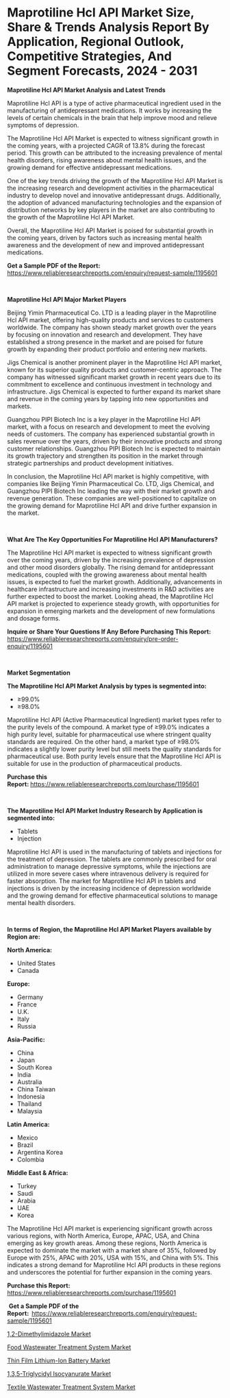 <p><h1>Maprotiline Hcl API Market Size, Share & Trends Analysis Report By Application, Regional Outlook, Competitive Strategies, And Segment Forecasts, 2024 - 2031</h1></p><p><strong>Maprotiline Hcl API Market Analysis and Latest Trends</strong></p>
<p><p>Maprotiline Hcl API is a type of active pharmaceutical ingredient used in the manufacturing of antidepressant medications. It works by increasing the levels of certain chemicals in the brain that help improve mood and relieve symptoms of depression.</p><p>The Maprotiline Hcl API Market is expected to witness significant growth in the coming years, with a projected CAGR of 13.8% during the forecast period. This growth can be attributed to the increasing prevalence of mental health disorders, rising awareness about mental health issues, and the growing demand for effective antidepressant medications.</p><p>One of the key trends driving the growth of the Maprotiline Hcl API Market is the increasing research and development activities in the pharmaceutical industry to develop novel and innovative antidepressant drugs. Additionally, the adoption of advanced manufacturing technologies and the expansion of distribution networks by key players in the market are also contributing to the growth of the Maprotiline Hcl API Market.</p><p>Overall, the Maprotiline Hcl API Market is poised for substantial growth in the coming years, driven by factors such as increasing mental health awareness and the development of new and improved antidepressant medications.</p></p>
<p><strong>Get a Sample PDF of the Report:&nbsp;</strong> <a href="https://www.reliableresearchreports.com/enquiry/request-sample/1195601">https://www.reliableresearchreports.com/enquiry/request-sample/1195601</a></p>
<p>&nbsp;</p>
<p><strong>Maprotiline Hcl API Major Market Players</strong></p>
<p><p>Beijing Yimin Pharmaceutical Co. LTD is a leading player in the Maprotiline Hcl API market, offering high-quality products and services to customers worldwide. The company has shown steady market growth over the years by focusing on innovation and research and development. They have established a strong presence in the market and are poised for future growth by expanding their product portfolio and entering new markets.</p><p>Jigs Chemical is another prominent player in the Maprotiline Hcl API market, known for its superior quality products and customer-centric approach. The company has witnessed significant market growth in recent years due to its commitment to excellence and continuous investment in technology and infrastructure. Jigs Chemical is expected to further expand its market share and revenue in the coming years by tapping into new opportunities and markets.</p><p>Guangzhou PIPI Biotech Inc is a key player in the Maprotiline Hcl API market, with a focus on research and development to meet the evolving needs of customers. The company has experienced substantial growth in sales revenue over the years, driven by their innovative products and strong customer relationships. Guangzhou PIPI Biotech Inc is expected to maintain its growth trajectory and strengthen its position in the market through strategic partnerships and product development initiatives.</p><p>In conclusion, the Maprotiline Hcl API market is highly competitive, with companies like Beijing Yimin Pharmaceutical Co. LTD, Jigs Chemical, and Guangzhou PIPI Biotech Inc leading the way with their market growth and revenue generation. These companies are well-positioned to capitalize on the growing demand for Maprotiline Hcl API and drive further expansion in the market.</p></p>
<p>&nbsp;</p>
<p><strong>What Are The Key Opportunities For Maprotiline Hcl API Manufacturers?</strong></p>
<p><p>The Maprotiline Hcl API market is expected to witness significant growth over the coming years, driven by the increasing prevalence of depression and other mood disorders globally. The rising demand for antidepressant medications, coupled with the growing awareness about mental health issues, is expected to fuel the market growth. Additionally, advancements in healthcare infrastructure and increasing investments in R&D activities are further expected to boost the market. Looking ahead, the Maprotiline Hcl API market is projected to experience steady growth, with opportunities for expansion in emerging markets and the development of new formulations and dosage forms.</p></p>
<p><strong>Inquire or Share Your Questions If Any Before Purchasing This Report:</strong> <a href="https://www.reliableresearchreports.com/enquiry/pre-order-enquiry/1195601">https://www.reliableresearchreports.com/enquiry/pre-order-enquiry/1195601</a></p>
<p>&nbsp;</p>
<p><strong>Market Segmentation</strong></p>
<p><strong>The Maprotiline Hcl API Market Analysis by types is segmented into:</strong></p>
<p><ul><li>≥99.0%</li><li>≥98.0%</li></ul></p>
<p><p>Maprotiline Hcl API (Active Pharmaceutical Ingredient) market types refer to the purity levels of the compound. A market type of ≥99.0% indicates a high purity level, suitable for pharmaceutical use where stringent quality standards are required. On the other hand, a market type of ≥98.0% indicates a slightly lower purity level but still meets the quality standards for pharmaceutical use. Both purity levels ensure that the Maprotiline Hcl API is suitable for use in the production of pharmaceutical products.</p></p>
<p><strong>Purchase this Report:&nbsp;</strong><a href="https://www.reliableresearchreports.com/purchase/1195601">https://www.reliableresearchreports.com/purchase/1195601</a></p>
<p>&nbsp;</p>
<p><strong>The Maprotiline Hcl API Market Industry Research by Application is segmented into:</strong></p>
<p><ul><li>Tablets</li><li>Injection</li></ul></p>
<p><p>Maprotiline Hcl API is used in the manufacturing of tablets and injections for the treatment of depression. The tablets are commonly prescribed for oral administration to manage depressive symptoms, while the injections are utilized in more severe cases where intravenous delivery is required for faster absorption. The market for Maprotiline Hcl API in tablets and injections is driven by the increasing incidence of depression worldwide and the growing demand for effective pharmaceutical solutions to manage mental health disorders.</p></p>
<p>&nbsp;</p>
<p><strong>In terms of Region, the Maprotiline Hcl API Market Players available by Region are:</strong></p>
<p>
    <p> <strong> North America: </strong>
        <ul>
            <li>United States</li>
            <li>Canada</li>
        </ul>
        </p> 
    <p> <strong> Europe: </strong>
        <ul>
            <li>Germany</li>
            <li>France</li>
            <li>U.K.</li>
            <li>Italy</li>
            <li>Russia</li>
        </ul>
        </p> 
    <p> <strong> Asia-Pacific: </strong>
        <ul>
            <li>China</li>
            <li>Japan</li>
            <li>South Korea</li>
            <li>India</li>
            <li>Australia</li>
            <li>China Taiwan</li>
            <li>Indonesia</li>
            <li>Thailand</li>
            <li>Malaysia</li>
        </ul>
        </p> 
    <p> <strong> Latin America: </strong>
        <ul>
            <li>Mexico</li>
            <li>Brazil</li>
            <li>Argentina Korea</li>
            <li>Colombia</li>
        </ul>
        </p> 
    <p> <strong> Middle East & Africa: </strong>
        <ul>
            <li>Turkey</li>
            <li>Saudi</li>
            <li>Arabia</li>
            <li>UAE</li>
            <li>Korea</li>
        </ul>
    </p>
    </p>
<p><p>The Maprotiline Hcl API market is experiencing significant growth across various regions, with North America, Europe, APAC, USA, and China emerging as key growth areas. Among these regions, North America is expected to dominate the market with a market share of 35%, followed by Europe with 25%, APAC with 20%, USA with 15%, and China with 5%. This indicates a strong demand for Maprotiline Hcl API products in these regions and underscores the potential for further expansion in the coming years.</p></p>
<p><strong>Purchase this Report: </strong><a href="https://www.reliableresearchreports.com/purchase/1195601">https://www.reliableresearchreports.com/purchase/1195601</a></p>
<p>&nbsp;<strong>Get a Sample PDF of the Report:&nbsp;&nbsp;</strong><a href="https://www.reliableresearchreports.com/enquiry/request-sample/1195601">https://www.reliableresearchreports.com/enquiry/request-sample/1195601</a></p>
<p><strong></strong></p>
<p><p><a href="https://github.com/ashepherd82/Market-Research-Report-List-3/blob/main/12-dimethylimidazole-market.md">1,2-Dimethylimidazole Market</a></p><p><a href="https://medium.com/@katlynbauch/food-wastewater-treatment-system-market-outlook-industry-overview-and-forecast-2024-to-2031-466850fbf14f">Food Wastewater Treatment System Market</a></p><p><a href="https://issuu.com/reportprime-2/docs/thin-film-lithium-ion-battery-market-size-2030.ppt">Thin Film Lithium-Ion Battery Market</a></p><p><a href="https://github.com/irfadac/Market-Research-Report-List-1/blob/main/135-triglycidyl-isocyanurate-market.md">1,3,5-Triglycidyl Isocyanurate Market</a></p><p><a href="https://medium.com/@katlynbauch/textile-wastewater-treatment-system-market-research-report-its-history-and-forecast-2024-to-2031-cb17ab8feb3d">Textile Wastewater Treatment System Market</a></p></p>